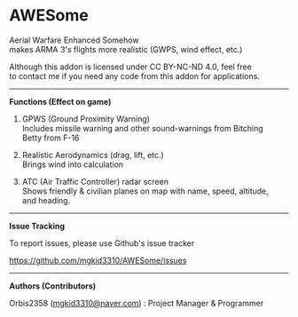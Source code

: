 # AWESome  
Aerial Warfare Enhanced Somehow  
makes ARMA 3's flights more realistic (GWPS, wind effect, etc.)  

Although this addon is licensed under CC BY-NC-ND 4.0, feel free  
to contact me if you need any code from this addon for applications.  


----

**Functions (Effect on game)**  

1. GPWS (Ground Proximity Warning)  
Includes missile warning and other sound-warnings from Bitching  
Betty from F-16  

2. Realistic Aerodynamics (drag, lift, etc.)  
Brings wind into calculation  

3. ATC (Air Traffic Controller) radar screen  
Shows friendly & civilian planes on map with name, speed, altitude,  
and heading.  


----

**Issue Tracking**  

To report issues, please use Github's issue tracker  

https://github.com/mgkid3310/AWESome/issues  


----

**Authors (Contributors)**  

Orbis2358 (mgkid3310@naver.com) : Project Manager & Programmer  
